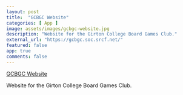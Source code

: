 ```yaml
---
layout: post
title:  "GCBGC Website"
categories: [ App ]
image: assets/images/gcbgc-website.jpg
description: "Website for the Girton College Board Games Club."
external_url: "https://gcbgc.soc.srcf.net/"
featured: false
app: true
comments: false
---
```


[GCBGC Website](https://gcbgc.soc.srcf.net/)

Website for the Girton College Board Games Club.
